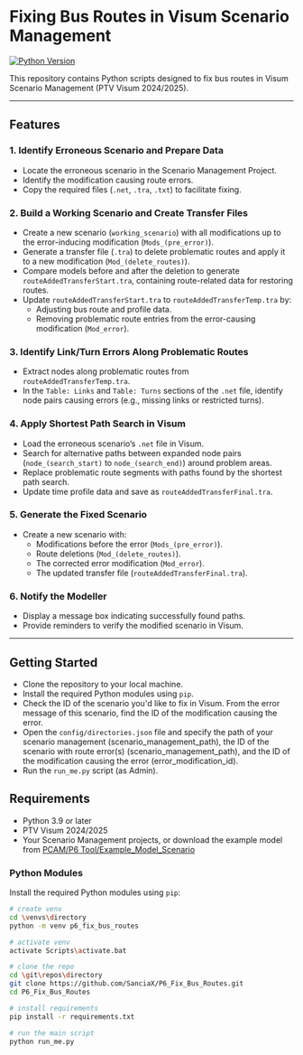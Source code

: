 # Fixing Bus Routes in Visum Scenario Management 

[![Python Version](https://img.shields.io/badge/python-3.9%2B-blue.svg)](https://www.python.org/downloads/release)

This repository contains Python scripts designed to fix bus routes in Visum Scenario Management (PTV Visum 2024/2025).

---

## Features

### 1. Identify Erroneous Scenario and Prepare Data
- Locate the erroneous scenario in the Scenario Management Project.
- Identify the modification causing route errors.
- Copy the required files (`.net`, `.tra`, `.txt`) to facilitate fixing.

### 2. Build a Working Scenario and Create Transfer Files
- Create a new scenario (`working_scenario`) with all modifications up to the error-inducing modification (`Mods_(pre_error)`).
- Generate a transfer file (`.tra`) to delete problematic routes and apply it to a new modification (`Mod_(delete_routes)`).
- Compare models before and after the deletion to generate `routeAddedTransferStart.tra`, containing route-related data for restoring routes.
- Update `routeAddedTransferStart.tra` to `routeAddedTransferTemp.tra` by:
  - Adjusting bus route and profile data.
  - Removing problematic route entries from the error-causing modification (`Mod_error`).

### 3. Identify Link/Turn Errors Along Problematic Routes
- Extract nodes along problematic routes from `routeAddedTransferTemp.tra`.
- In the `Table: Links` and `Table: Turns` sections of the `.net` file, identify node pairs causing errors (e.g., missing links or restricted turns).

### 4. Apply Shortest Path Search in Visum
- Load the erroneous scenario’s `.net` file in Visum.
- Search for alternative paths between expanded node pairs (`node_(search_start)` to `node_(search_end)`) around problem areas.
- Replace problematic route segments with paths found by the shortest path search.
- Update time profile data and save as `routeAddedTransferFinal.tra`.

### 5. Generate the Fixed Scenario
- Create a new scenario with:
  - Modifications before the error (`Mods_(pre_error)`).
  - Route deletions (`Mod_(delete_routes)`).
  - The corrected error modification (`Mod_error`).
  - The updated transfer file (`routeAddedTransferFinal.tra`).

### 6. Notify the Modeller
- Display a message box indicating successfully found paths.
- Provide reminders to verify the modified scenario in Visum.

---
## Getting Started

- Clone the repository to your local machine.
- Install the required Python modules using `pip`.
- Check the ID of the scenario you'd like to fix in Visum. From the error message of this scenario, find the ID of the modification causing the error.
- Open the `config/directories.json` file and specify the path of your scenario management (scenario_management_path), the ID of the scenario with route error(s) (scenario_management_path), and the ID of the modification causing the error (error_modification_id).
- Run the `run_me.py` script (as Admin).

## Requirements

- Python 3.9 or later
- PTV Visum 2024/2025
- Your Scenario Management projects, or download the example model from [PCAM/P6 Tool/Example_Model_Scenario](https://transportforlondon.sharepoint.com/:f:/r/sites/one-pcam/Shared%20Documents/P6%20Tool/Eaxample%20Model_Scenario%20Management%20Bus%20Routes?csf=1&web=1&e=4ZptbN)

### Python Modules

Install the required Python modules using `pip`:

```bash
# create venv
cd \venvs\directory
python -m venv p6_fix_bus_routes

# activate venv
activate Scripts\activate.bat

# clone the repo
cd \git\repos\directory
git clone https://github.com/SanciaX/P6_Fix_Bus_Routes.git
cd P6_Fix_Bus_Routes

# install requirements
pip install -r requirements.txt

# run the main script
python run_me.py
```
